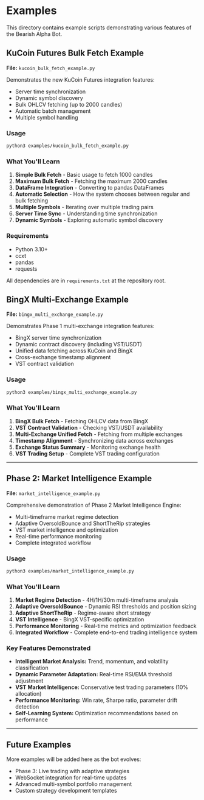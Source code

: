 # Examples

This directory contains example scripts demonstrating various features of the Bearish Alpha Bot.

## KuCoin Futures Bulk Fetch Example

**File:** `kucoin_bulk_fetch_example.py`

Demonstrates the new KuCoin Futures integration features:
- Server time synchronization
- Dynamic symbol discovery
- Bulk OHLCV fetching (up to 2000 candles)
- Automatic batch management
- Multiple symbol handling

### Usage

```bash
python3 examples/kucoin_bulk_fetch_example.py
```

### What You'll Learn

1. **Simple Bulk Fetch** - Basic usage to fetch 1000 candles
2. **Maximum Bulk Fetch** - Fetching the maximum 2000 candles
3. **DataFrame Integration** - Converting to pandas DataFrames
4. **Automatic Selection** - How the system chooses between regular and bulk fetching
5. **Multiple Symbols** - Iterating over multiple trading pairs
6. **Server Time Sync** - Understanding time synchronization
7. **Dynamic Symbols** - Exploring automatic symbol discovery

### Requirements

- Python 3.10+
- ccxt
- pandas
- requests

All dependencies are in `requirements.txt` at the repository root.

## BingX Multi-Exchange Example

**File:** `bingx_multi_exchange_example.py`

Demonstrates Phase 1 multi-exchange integration features:
- BingX server time synchronization
- Dynamic contract discovery (including VST/USDT)
- Unified data fetching across KuCoin and BingX
- Cross-exchange timestamp alignment
- VST contract validation

### Usage

```bash
python3 examples/bingx_multi_exchange_example.py
```

### What You'll Learn

1. **BingX Bulk Fetch** - Fetching OHLCV data from BingX
2. **VST Contract Validation** - Checking VST/USDT availability
3. **Multi-Exchange Unified Fetch** - Fetching from multiple exchanges
4. **Timestamp Alignment** - Synchronizing data across exchanges
5. **Exchange Status Summary** - Monitoring exchange health
6. **VST Trading Setup** - Complete VST trading configuration

---

## Phase 2: Market Intelligence Example

**File:** `market_intelligence_example.py`

Comprehensive demonstration of Phase 2 Market Intelligence Engine:
- Multi-timeframe market regime detection
- Adaptive OversoldBounce and ShortTheRip strategies
- VST market intelligence and optimization
- Real-time performance monitoring
- Complete integrated workflow

### Usage

```bash
python3 examples/market_intelligence_example.py
```

### What You'll Learn

1. **Market Regime Detection** - 4H/1H/30m multi-timeframe analysis
2. **Adaptive OversoldBounce** - Dynamic RSI thresholds and position sizing
3. **Adaptive ShortTheRip** - Regime-aware short strategy
4. **VST Intelligence** - BingX VST-specific optimization
5. **Performance Monitoring** - Real-time metrics and optimization feedback
6. **Integrated Workflow** - Complete end-to-end trading intelligence system

### Key Features Demonstrated

- **Intelligent Market Analysis:** Trend, momentum, and volatility classification
- **Dynamic Parameter Adaptation:** Real-time RSI/EMA threshold adjustment
- **VST Market Intelligence:** Conservative test trading parameters (10% allocation)
- **Performance Monitoring:** Win rate, Sharpe ratio, parameter drift detection
- **Self-Learning System:** Optimization recommendations based on performance

---

## Future Examples

More examples will be added here as the bot evolves:
- Phase 3: Live trading with adaptive strategies
- WebSocket integration for real-time updates
- Advanced multi-symbol portfolio management
- Custom strategy development templates
